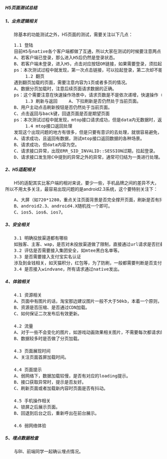 ##### H5页面测试总结

##### 1、业务逻辑相关
　　除基本的功能测试之外，H5页面的测试，需要关注以下几点：
　　<pre>
　　1.1 登陆
　　目前H5与native各个客户端都做了互通，所以大家在测试的时候要注意两点：
　　A、若客户端已登录，那么进入H5后仍然是登录状态。
　　B、若客户端未登录，进入H5，点击对应按钮OR链接，如果需要登录，须拉起native登录。若取消登录，是否可再次拉起登录，或者停留在的页面是否有对应的登录提示。
　　ps：本次测试过程中就发现，第一次点击链接，可以拉起登录，第二次却不能。
　　
　　1.2 翻页
　　遇到翻页加载的页面，需要注意内容为1页或者多页的情况。
　　A、数据分页加载时，注意后续页面请求数据的正确。
　　ps：这个需要注意在快速操作场景中，请求页数是不是依次递增，快速操作（如第一页尚未loading出来的时候仍然继续上拉操作）时是否发出去对应的请求了。
　　
　　1.3 刷新与返回
　　A、下拉刷新是否仍然处于当前页面。
　　B、用户主动点击刷新按钮是否仍然处于当前页面。
　　C、点击返回与back键，回退页面是否是期望页面
　　ps：本次测试过程中就发现，mtop接口请求成功，但是data内无数据时，返回到的就是个空白页面，无法正常发送请求。
　　
　　1.4 mtop接口返回处理
　　发现这个出现问题的地方有很多，但是只要有意识的去处理，就很容易避免，主要是以下几种情况：
　　A、请求成功，且返回有数据，测试mtop接口返回数据的各种场景。
　　B、请求成功，但data内容为空。
　　C、请求接口异常，出现ERR_SID_INVALID::SESSION过期，拉起登录。
　　D、请求接口发生除C中提到的异常之外的异常，通常可归结为一类进行处理。
</pre>

##### 2、H5适配相关
　　H5的适配其实比客户端的相对来说，要少一些，手机品牌之间的差异不大，所以不用太多关注，最容易出现问题的是android2.3系统，这个要特别关注下：
<pre>
　　A、大屏（如720*1280，重点关注页面背景是否完全撑开页面，刷新是否有抖动）、小屏手机（如320*480，重点关注下弹框样式和文案折行）
　　B、android2.3、android4.X随机找一个即可。
　　C、ios5、ios6、ios7。
</pre>

##### 3、安全相关
<pre>
　　3.1 明确投放渠道都有哪些
　　如独客、主客、wap，是否对未投放渠道做了限制，直接通过url请求是否拦截等
　　3.2 评估是否需要接入集团安全，如mtee黑白名单等。
　　3.3 是否需要接入支付宝实名认证
　　涉及到金钱相关，如天猫积分，红包等，为了防刷，一般都需要判断是否支付宝实名认证。
　　3.4 是否接入windvane，所有请求通过native发出。
</pre>

##### 4、体验相关
<pre>
　　4.1 资源相关
　　A、页面中有图片的话，淘宝那边建议图片一般不大于50kb，本着一个原则，尽量缩小图片。
　　B、资源是否压缩、是否通过CDN加载。
　　C、如何保证二次发布后有效更新。
　　
　　4.2 流量
　　A、对于一些不会变化的图片，如游戏动画效果相关图片，不需要每次都请求的东西，做本地缓存。
　　B、数据较多时是否做了分页加载。
　　
　　4.3 页面展现时间
　　A、关注页面首屏加载时间。
　　
　　4.4 页面提示
　　A、弱网络下，数据加载较慢，是否有对应的loading提示。
　　B、接口获取异常时，提示是否友好。
　　C、刷新页面或者加载新内容时页面是否有抖动。
　　
　　4.5 手机操作相关
　　A、锁屏之后展示页面。
　　B、回退到后台之后，重新呼出在前台展示。
　　
　　4.6 弱网络体验
</pre>

##### 5、埋点数据检查
　　与BI、前端同学一起确认埋点情况。